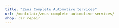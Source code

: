 ```yaml
---
title: "Zeus Complete Automotive Services"
url: /montclair/zeus-complete-automotive-services/
shop: car repair
---
```

